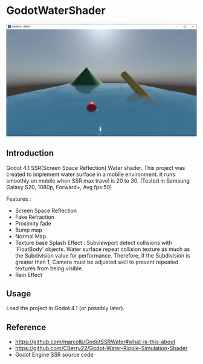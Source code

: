 # GodotWaterShader

![img](./ScreenShot.png)

## Introduction

Godot 4.1 SSR(Screen Space Reflection) Water shader. This project was created to implement water surface in a mobile environment. It runs smoothly on mobile when SSR max travel is 20 to 30. (Tested in Samsung Galaxy S20, 1080p, Forward+, Avg fps:50)

Features :

+ Screen Space Reflection
+ Fake Refraction
+ Proximity fade
+ Bump map
+ Normal Map
+ Texture base Splash Effect : Subviewport detect collisions with 'FloatBody' objects. Water surface repeat collision texture as much as the Subdivision value for performance. Therefore, if the Subdivision is greater than 1, Camera must be adjusted well to prevent repeated textures from being visible.
+ Rain Effect

## Usage

Load the project in Godot 4.1 (or possibly later).

## Reference
+ https://github.com/marcelb/GodotSSRWater#what-is-this-about
+ https://github.com/CBerry22/Godot-Water-Ripple-Simulation-Shader
+ Godot Engine SSR source code
